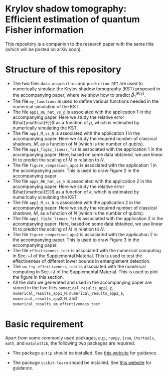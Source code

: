# Krylov shadow tomography: Efficient estimation of quantum Fisher information

This repository is a companion to the research paper with the same title (which will be posted on arXiv soon).

# Structure of this repository

- The two files `data_acquisition` and `prediction_QFI` are used to numerically simulate the Krylov shadow tomography (KST) proposed in the accompanying paper, where we show how to predict $\hat{B}_1^{(\mathsf{Kry})}$.
- The file `my_functions` is used to define various functions needed in the numerical simulation of the KST.
- The file `app1_RE_hat_vs_p` is associated with the application 1 in the accompanying paper. Here we study the relative error $\hat{\mathcal{E}}$ as a function of $p$, which is estimated by numerically simulating the KST.
- The file `app1_M_vs_N` is associated with the application 1 in the accompanying paper. Here we study the required number of classical shadows, $M$, as a function of $N$ (which is the number of qubits).
- The file `app1_fig2c_linear_fit` is associated with the application 1 in the accompanying paper. Here, based on some data obtained, we use linear fit to predict the scaling of $M$ in relation to $N$.
- The file `figure_comparison_app1` is associated with the application 1 in the accompanying paper. This is used to draw Figure 2 in the accompanying paper.
- The file `app2_RE_hat_vs_k` is associated with the application 2 in the accompanying paper. Here we study the relative error $\hat{\mathcal{E}}$ as a function of $k$, which is estimated by numerically simulating the KST.
- The file `app2_M_vs_N` is associated with the application 2 in the accompanying paper. Here we study the required number of classical shadows, $M$, as a function of $N$ (which is the number of qubits).
- The file `app2_fig3c_linear_fit` is associated with the application 2 in the accompanying paper. Here, based on some data obtained, we use linear fit to predict the scaling of $M$ in relation to $N$.
- The file `figure_comparison_app2` is associated with the application 2 in the accompanying paper. This is used to draw Figure 3 in the accompanying paper.
- The file `effectiveness_test` is associated with the numerical computing in Sec.~J of the Supplemental Material. This is used to test the effectiveness of different lower bounds in entanglement detection.
- The `sm_fig_effectiveness_test` is associated with the numerical computing in Sec.~J of the Supplemental Material. This is used to plot the figure in this section.
- All the data we generated and used in the accompanying paper are stored in the five files `numerical_results_app1_p`, `numerical_results_app1_M`, `numerical_results_app2_k`, `numerical_results_app2_M`, and `numerical_results_sm_effectiveness_test`.

# Basic requirement 

Apart from some commonly used packages, e.g., `numpy`, `json`, `itertools`, `math`, and `matplotlib`, the following two packages are required.

- The package `qutip` should be installed. See [this website](https://qutip.readthedocs.io/en/qutip-5.0.x/installation.html) for guidance.

- The package `scikit-learn` should be installed. See [this website](https://scikit-learn.org/1.5/install.html) for guidance.
